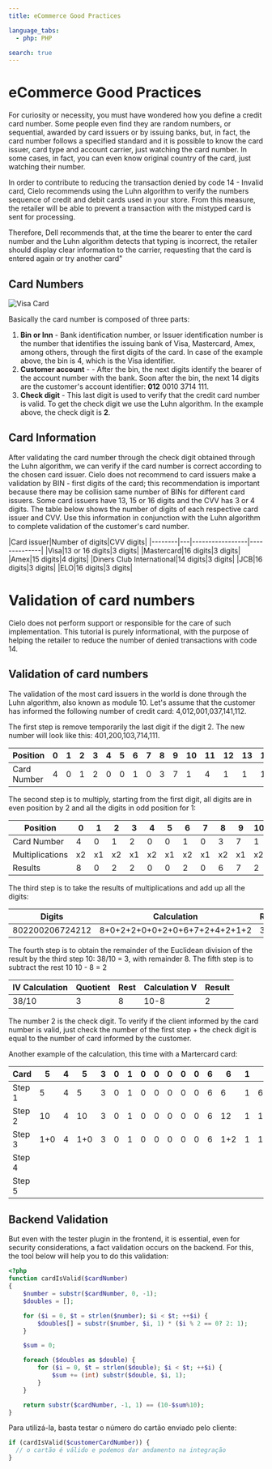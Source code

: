 ```yaml
---
title: eCommerce Good Practices 

language_tabs:
  - php: PHP

search: true
---
```


# eCommerce Good Practices

For curiosity or necessity, you must have wondered how you define a credit card number. Some people even find they are random numbers, 
or sequential, awarded by card issuers or by issuing banks, but, in fact, the card number follows a specified standard and it is possible
to know the card issuer, card type and account carrier, just watching the card number. In some cases, in fact, you can even know original 
country of the card, just watching their number.

In order to contribute to reducing the transaction denied by code 14 - Invalid card, Cielo recommends using the Luhn algorithm to verify
the numbers sequence of credit and debit cards used in your store. From this measure, the retailer will be able to prevent a transaction
with the mistyped card is sent for processing.

Therefore, Dell recommends that, at the time the bearer to enter the card number and the Luhn algorithm detects that typing is 
incorrect, the retailer should display clear information to the carrier, requesting that the card is entered again or try another 
card"

## Card Numbers

![Visa Card](//developercielo.github.io/Cartoes-e-validacao/images/cartao.png)

Basically the card number is composed of three parts:

1. **Bin or Inn** - Bank identification number, or Issuer identification number is the number that identifies the issuing bank of Visa,
Mastercard, Amex, among others, through the first digits of the card. In case of the example above, the bin is 4, which is the Visa identifier.
2. **Customer account** - - After the bin, the next digits identify the bearer of the account number with the bank. 
Soon after the bin, the next 14 digits are the customer's account identifier: **012** 0010 3714 111.
3. **Check digit** - This last digit is used to verify that the credit card number is valid. To get the check digit we use the Luhn algorithm.
In the example above, the check digit is **2**.

## Card Information

After validating the card number through the check digit obtained through the Luhn algorithm, we can verify if the card number is correct
according to the chosen card issuer. Cielo does not recommend to card issuers make a validation by BIN - first digits of the card; this recommendation is
important because there may be collision same number of BINs for different card issuers. Some card issuers have 13, 15 or 16 digits and the CVV has 3 or 4 digits. 
The table below shows the number of digits of each respective card issuer and CVV. Use this information in conjunction with the Luhn algorithm to complete 
validation of the customer's card number.

|Card issuer|Number of digits|CVV digits|
|--------|---|-----------------|--------------|
|Visa|13 or 16 digits|3 digits|
|Mastercard|16 digits|3 digits|
|Amex|15 digits|4 digits|
|Diners Club International|14 digits|3 digits|
|JCB|16 digits|3 digits|
|ELO|16 digits|3 digits|

# Validation of card numbers

<aside class="warning">Cielo does not perform support or responsible for the care of such implementation. This tutorial is purely 
informational, with the purpose of helping the retailer to reduce the number of denied transactions with code 14.</ Aside>

## Validation of card numbers

The validation of the most card issuers in the world is done through the Luhn algorithm, also known as module 10. 
Let's assume that the customer has informed the following number of credit card: 4,012,001,037,141,112.

The first step is remove temporarily the last digit if the digit 2. The new number will look like this: 401,200,103,714,111.

|Position| 0 | 1 | 2 | 3 | 4 | 5 | 6 | 7 | 8 | 9 | 10 | 11 | 12 | 13 | 14 | 15 |
|----------------|---|---|---|---|---|---|---|---|---|---|---|---|---|---|---|---|
|Card Number|4|0|1|2|0|0|1|0|3|7|1|4|1|1|1|*x*|

The second step is to multiply, starting from the first digit, all digits are in even position by 2 and all the digits 
in odd position for 1:

|Position| 0 | 1 | 2 | 3 | 4 | 5 | 6 | 7 | 8 | 9 | 10 | 11 | 12 | 13 | 14 | 15 |
|----------------|---|---|---|---|---|---|---|---|---|---|---|---|---|---|---|---|
|Card Number| 4 | 0 | 1 | 2 | 0 | 0 | 1 | 0 | 3 | 7 | 1 | 4 | 1 | 1 | 1 | - |
|Multiplications|x2|x1|x2|x1|x2|x1|x2|x1|x2|x1|x2|x1|x2|x1|x2||-|
|Results|8|0|2|2|0|0|2|0|6|7|2|4|2|1|2||-|

The third step is to take the results of multiplications and add up all the digits:

|Digits|Calculation|Result|
|-------|-------|---------|
|802200206724212|8+0+2+2+0+0+2+0+6+7+2+4+2+1+2|38|

The fourth step is to obtain the remainder of the Euclidean division of the result by the third step 10: 38/10 = 3, 
with remainder 8. The fifth step is to subtract the rest 10 10 - 8 = 2

|IV Calculation|Quotient|Rest|Calculation V|Result|
|----------|---------|-----|---------|---------|
|38/10|3|8|10-8|2|

The number 2 is the check digit. To verify if the client informed by the card number is valid, just check the number of the 
first step + the check digit is equal to the number of card informed by the customer.

Another example of the calculation, this time with a Martercard card:

|Card| 5 | 4 | 5 | 3 | 0 | 1 | 0 | 0 | 0 | 0 | 0 | 6 | 6 | 1 | 6 | 7 |Result|
|------|---|---|---|---|---|---|---|---|---|---|---|---|---|---|---|---|---------|
|Step 1|5|4|5|3|0|1|0|0|0|0|0|6|6|1|6|||
|Step  2|10|4|10|3|0|1|0|0|0|0|0|6|12|1|12|||
|Step  3|1+0|4|1+0|3|0|1|0|0|0|0|0|6|1+2|1|1+2||23|
|Step  4||||||||||||||||23%10|3|
|Step  5||||||||||||||||10-3|**7**|

## Backend Validation

But even with the tester plugin in the frontend, it is essential, even for security considerations, a fact validation occurs on the 
backend. For this, the tool below will help you to do this validation:

```php
<?php
function cardIsValid($cardNumber)
{
    $number = substr($cardNumber, 0, -1);
    $doubles = [];

    for ($i = 0, $t = strlen($number); $i < $t; ++$i) {
        $doubles[] = substr($number, $i, 1) * ($i % 2 == 0? 2: 1);
    }

    $sum = 0;

    foreach ($doubles as $double) {
        for ($i = 0, $t = strlen($double); $i < $t; ++$i) {
            $sum += (int) substr($double, $i, 1);
        }
    }

    return substr($cardNumber, -1, 1) == (10-$sum%10);
}
```

Para utilizá-la, basta testar o número do cartão enviado pelo cliente:

```php
if (cardIsValid($customerCardNumber)) {
  // o cartão é válido e podemos dar andamento na integração
}
```
